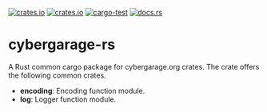 [![crates.io](https://img.shields.io/crates/v/cybergarage.svg)](https://crates.io/crates/cybergarage)
[![crates.io](https://img.shields.io/crates/d/cybergarage?label=cargo%20installs)](https://crates.io/crates/cybergarage)
[![cargo-test](https://github.com/cybergarage/cybergarage-rs/actions/workflows/rust.yml/badge.svg)](https://github.com/cybergarage/cybergarage-rs/actions/workflows/rust.yml)
[![docs.rs](https://img.shields.io/badge/Rustdoc-docs.rs-blueviolet)](https://docs.rs/cybergarage)

# cybergarage-rs
 A Rust common cargo package for cybergarage.org crates. The crate offers the following common crates.

- **encoding**: Encoding function module.
- **log**: Logger function module.
